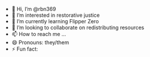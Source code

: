 - 👋 Hi, I’m @rbn369
- 👀 I’m interested in restorative justice
- 🌱 I’m currently learning Flipper Zero
- 💞️ I’m looking to collaborate on redistributing resources
- 📫 How to reach me ...
- 😄 Pronouns: they/them
- ⚡ Fun fact: 

<!---
rbn369/rbn369 is a ✨ special ✨ repository because its `README.md` (this file) appears on your GitHub profile.
You can click the Preview link to take a look at your changes.
--->
